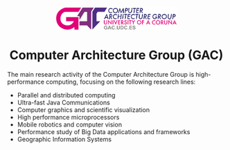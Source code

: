 <p align="center"><a href="https://gac.udc.es" target="_blank"><img src="https://raw.githubusercontent.com/UDC-GAC/.github/master/resources/gac-ingles.svg" width="55%"></a></p>

<h1 align="center">Computer Architecture Group (GAC)</h1>

The main research activity of the Computer Architecture Group is high-performance computing, focusing on the following research lines:
<ul>
	<li>Parallel and distributed computing</li>
	<li>Ultra-fast Java Communications</li>
	<li>Computer graphics and scientific visualization</li>
	<li>High performance microprocessors</li>
	<li>Mobile robotics and computer vision</li>
	<li>Performance study of Big Data applications and frameworks</li>
	<li>Geographic Information Systems</li>
</ul>
